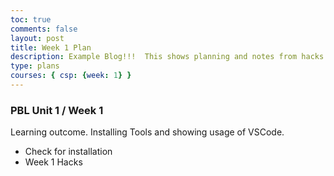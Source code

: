 ```yaml
---
toc: true
comments: false
layout: post
title: Week 1 Plan
description: Example Blog!!!  This shows planning and notes from hacks.
type: plans
courses: { csp: {week: 1} }
---
```


### PBL Unit 1 / Week 1
Learning outcome.  Installing Tools and showing usage of VSCode.
- Check for installation
- Week 1 Hacks
